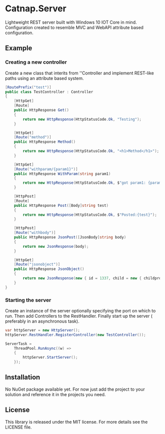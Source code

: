 # Catnap.Server
Lightweight REST server built with Windows 10 IOT Core in mind. Configuration created to resemble MVC and WebAPI attribute based configuration.

## Example

### Creating a new controller

Create a new class that interits from ''Controller and implement REST-like paths using an attribute based system.

```csharp
[RoutePrefix("test")]
public class TestController : Controller
{
	[HttpGet]
	[Route]
	public HttpResponse Get()
	{
		return new HttpResponse(HttpStatusCode.Ok, "Testing");
	}

	[HttpGet]
	[Route("method")]
	public HttpResponse Method()
	{
		return new HttpResponse(HttpStatusCode.Ok, "<h1>Method</h1>");
	}

	[HttpGet]
	[Route("withparam/{param1}")]
	public HttpResponse WithParam(string param1)
	{
		return new HttpResponse(HttpStatusCode.Ok, $"got param1: {param1}");
	}

	[HttpPost]
	[Route]
	public HttpResponse Post([Body]string test)
	{
		return new HttpResponse(HttpStatusCode.Ok, $"Posted:{test}");
	}

	[HttpPost]
	[Route("withbody")]
	public HttpResponse JsonPost([JsonBody]string body)
	{
		return new JsonResponse(body);
	}

	[HttpGet]
	[Route("jsonobject")]
	public HttpResponse JsonObject()
	{
		return new JsonResponse(new { id = 1337, child = new { childprop1 = "testprop", childprop2 = new int[] { 1, 2, 3, 4 } } });
	}
}
```

### Starting the server

Create an instance of the server optionally specifying the port on which to run. Then add Controllers to the RestHandler. Finally start up the server ( preferably in an asynchronous task).

```csharp
var httpServer = new HttpServer();
httpServer.RestHandler.RegisterController(new TestController());

ServerTask =
	ThreadPool.RunAsync((w) =>
	{
		httpServer.StartServer();
	});
```

## Installation

No NuGet package available yet. For now just add the project to your solution and reference it in the projects you need.

## License

This library is released under the MIT license. For more details see the LICENSE file.

